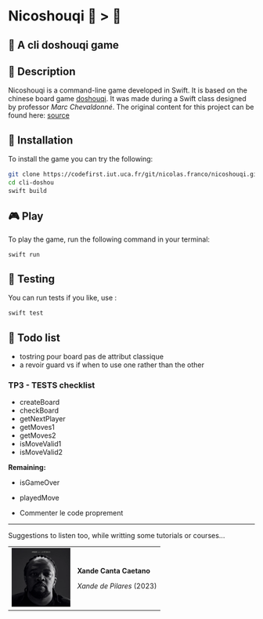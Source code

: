 # Nicoshouqi 🐀 > 🐘

## 🎲 A cli doshouqi game

## 📝 Description

Nicoshouqi is a command-line game developed in Swift. It is based on the chinese board game [doshouqi](link-to-smth??). It was made during a Swift class designed by professor _Marc Chevaldonné_. The original content for this project can be found here: [source](https://codefirst.iut.uca.fr/git/mchSamples_Apple/DouShouQi) 

## 🚀 Installation

To install the game you can try the following: 

```sh
git clone https://codefirst.iut.uca.fr/git/nicolas.franco/nicoshouqi.git
cd cli-doshou
swift build
```

## 🎮 Play 
To play the game, run the following command in your terminal:
```sh
swift run
```

## 🧪 Testing
You can run tests if you like, use :
```sh
swift test
```

## :memo: Todo list
* tostring pour board pas de attribut classique
* a revoir guard vs if when to use one rather than the other

### TP3 - TESTS checklist
* createBoard
* checkBoard
* getNextPlayer
* getMoves1
* getMoves2
* isMoveValid1
* isMoveValid2

__Remaining:__  
* isGameOver
* playedMove

* Commenter le code proprement 

---
Suggestions to listen too, while writting some tutorials or courses... 

<table>
    <tr>
        <td>
            <img src="./images/xande.webp" width="120"/>
        </td>
        <td>
            <div>
                <p><b>Xande Canta Caetano</b></p>
                <p><i>Xande de Pilares</i> (2023)</p>
            </div>
        </td>
    </tr>
</table>





